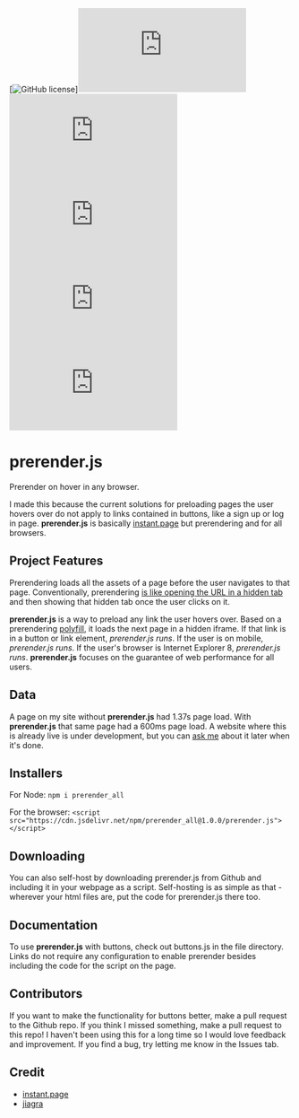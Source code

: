 
[![GitHub license](https://img.shields.io/github/license/Naereen/StrapDown.js.svg)]![GitHub license](https://img.shields.io/github/languages/top/genderev/prerender.js)
![GitHub license](https://img.shields.io/github/languages/code-size/genderev/prerender.js)
![GitHub license](https://img.shields.io/github/issues-pr/genderev/prerender.js)
![GitHub license](https://img.shields.io/github/issues/genderev/prerender.js)
![GitHub license](https://img.shields.io/github/commit-activity/y/genderev/prerender.js)





# prerender.js 
Prerender on hover in any browser.

I made this because the current solutions for preloading pages the user hovers over do not apply to links contained in buttons, like a sign up or log in page. **prerender.js** is basically [instant.page](https://instant.page/) but prerendering and for all browsers.

## Project Features

Prerendering loads all the assets of a page before the user navigates to that page. Conventionally, prerendering [is like opening the URL in a hidden tab](http://www.stevesouders.com/blog/2013/11/07/prebrowsing/) and then showing that hidden tab once the user clicks on it.

**prerender.js** is a way to preload any link the user hovers over. Based on a prerendering [polyfill](https://github.com/samyk/jiagra), it loads the next page in a hidden iframe. If that link is in a button or link element, *prerender.js runs*. If the user is on mobile, *prerender.js runs*. If the user's browser is Internet Explorer 8, *prerender.js runs*. **prerender.js** focuses on the guarantee of web performance for all users.

## Data
A page on my site without **prerender.js** had 1.37s page load. With **prerender.js** that same page had a 600ms page load. A website where this is already live is under development, but you can [ask me](https://twitter.com/fleshmecha) about it later when it's done.

## Installers

For Node:
`npm i prerender_all`


For the browser:
`<script src="https://cdn.jsdelivr.net/npm/prerender_all@1.0.0/prerender.js"></script>`

## Downloading

You can also self-host by downloading prerender.js from Github and including it in your webpage as a script. Self-hosting is as simple as that - wherever your html files are, put the code for prerender.js there too.

## Documentation

To use **prerender.js** with buttons, check out buttons.js in the file directory.
Links do not require any configuration to enable prerender besides including the code for the script on the page.


## Contributors 
If you want to make the functionality for buttons better, make a pull request to the Github repo. If you think I missed something, make a pull request to this repo! I haven't been using this for a long time so I would love feedback and improvement. If you find a bug, try letting me know in the Issues tab.

## Credit
- [instant.page](https://instant.page/)
- [jiagra](https://github.com/samyk/jiagra)
